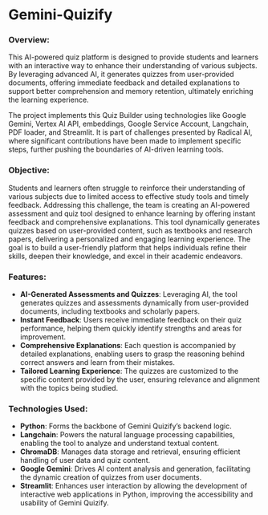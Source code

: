 # Gemini-Quizify

### Overview:
This AI-powered quiz platform is designed to provide students and learners with an interactive way to enhance their understanding of various subjects. By leveraging advanced AI, it generates quizzes from user-provided documents, offering immediate feedback and detailed explanations to support better comprehension and memory retention, ultimately enriching the learning experience.

The project implements this Quiz Builder using technologies like Google Gemini, Vertex AI API, embeddings, Google Service Account, Langchain, PDF loader, and Streamlit. It is part of challenges presented by Radical AI, where significant contributions have been made to implement specific steps, further pushing the boundaries of AI-driven learning tools.


### Objective:
Students and learners often struggle to reinforce their understanding of various subjects due to limited access to effective study tools and timely feedback. Addressing this challenge, the team is creating an AI-powered assessment and quiz tool designed to enhance learning by offering instant feedback and comprehensive explanations. This tool dynamically generates quizzes based on user-provided content, such as textbooks and research papers, delivering a personalized and engaging learning experience. The goal is to build a user-friendly platform that helps individuals refine their skills, deepen their knowledge, and excel in their academic endeavors.

### Features:
- **AI-Generated Assessments and Quizzes**: Leveraging AI, the tool generates quizzes and assessments dynamically from user-provided documents, including textbooks and scholarly papers.
- **Instant Feedback**: Users receive immediate feedback on their quiz performance, helping them quickly identify strengths and areas for improvement.
- **Comprehensive Explanations**: Each question is accompanied by detailed explanations, enabling users to grasp the reasoning behind correct answers and learn from their mistakes.
- **Tailored Learning Experience**: The quizzes are customized to the specific content provided by the user, ensuring relevance and alignment with the topics being studied.

### Technologies Used:
- **Python**: Forms the backbone of Gemini Quizify’s backend logic.
- **Langchain**: Powers the natural language processing capabilities, enabling the tool to analyze and understand textual content.
- **ChromaDB**: Manages data storage and retrieval, ensuring efficient handling of user data and quiz content.
- **Google Gemini**: Drives AI content analysis and generation, facilitating the dynamic creation of quizzes from user documents.
- **Streamlit**: Enhances user interaction by allowing the development of interactive web applications in Python, improving the accessibility and usability of Gemini Quizify.
